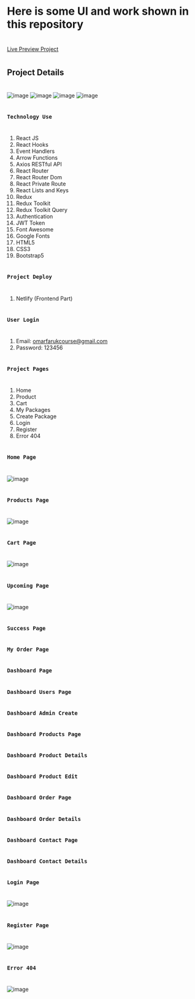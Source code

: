 # Here is some UI and work shown in this repository
#
[Live Preview Project](https://xam-task-maac.netlify.app)
#
## Project Details
#
![image](https://github.com/user-attachments/assets/27857cba-db65-41b9-97f8-4b3bc47ebd1c)
![image](https://github.com/user-attachments/assets/8989f1a0-de83-469d-abb7-d5e71f3114ee)
![image](https://github.com/user-attachments/assets/4bd1a5cc-6601-4925-b17b-6841f2d74057)
![image](https://github.com/user-attachments/assets/0e25f275-a440-4135-a2a1-4e446ddd7515)




#
### `Technology Use`
#
1. React JS
2. React Hooks
3. Event Handlers
4. Arrow Functions
5. Axios RESTful API
6. React Router
7. React Router Dom
8. React Private Route
9. React Lists and Keys
10. Redux
11. Redux Toolkit
12. Redux Toolkit Query
13. Authentication
14. JWT Token
15. Font Awesome
16. Google Fonts
17. HTML5
18. CSS3
19. Bootstrap5


#
### `Project Deploy`
#
1. Netlify (Frontend Part)


#
### `User Login`
#
1. Email: omarfarukcourse@gmail.com
2. Password: 123456
    

#
### `Project Pages`
#
1. Home
2. Product
4. Cart
6. My Packages
7. Create Package
12. Login
13. Register
15. Error 404

#
### `Home Page`
#
![image](https://github.com/user-attachments/assets/2dc1772e-2e6d-46d8-a76f-9209d5174733)


#
### `Products Page`
#
![image](https://github.com/user-attachments/assets/8b9ee590-597b-49d3-98fe-44cc5edbb728)


#
### `Cart Page`
#
![image](https://github.com/user-attachments/assets/53cda814-64d0-4861-911d-30dfd48a8fb9)


#
### `Upcoming Page`
#
![image](https://github.com/user-attachments/assets/ab09b7bd-240f-49ce-bf93-1717ed3be2e1)




#
### `Success Page`
#


#
### `My Order Page`
#


#
### `Dashboard Page`
#


#
### `Dashboard Users Page`
#


#
### `Dashboard Admin Create`
#

#
### `Dashboard Products Page`
#


#
#
### `Dashboard Product Details`
#


#

#
### `Dashboard Product Edit`
#


#


#
### `Dashboard Order Page`
#


#

#
### `Dashboard Order Details`
#



#
### `Dashboard Contact Page`
#


#

#
### `Dashboard Contact Details`
#


#

### `Login Page`
#
![image](https://github.com/user-attachments/assets/01311601-6937-4032-be10-1156c8ad4a9e)


#
### `Register Page`
#
![image](https://github.com/user-attachments/assets/ab0d26a4-5791-4bdc-8c67-f10a5e19259b)



#
### `Error 404`
#
![image](https://github.com/user-attachments/assets/491a9e65-7d54-4529-b0cd-f81517a59602)


#
